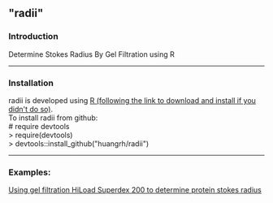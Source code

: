 ## "radii"

### Introduction

Determine Stokes Radius By Gel Filtration using R

-----
### Installation

radii is developed using [R (following the link to download and install if you didn't do so)](https://cran.r-project.org/).   
To install radii from github:    
  \# require devtools  
  \> require(devtools)  
  \> devtools::install_github("huangrh/radii")
  
-----
### Examples:    

[Using gel filtration HiLoad Superdex 200 to determine protein stokes radius](https://github.com/huangrh/radii/blob/master/vignettes/Example_StokesRadiusAnalysis.pdf)
